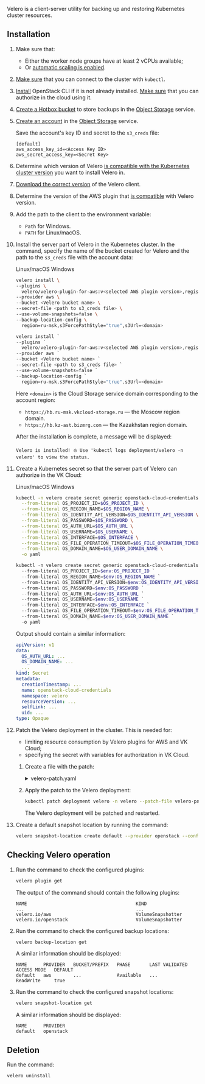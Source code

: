Velero is a client-server utility for backing up and restoring Kubernetes cluster resources.

## Installation

1. Make sure that:

   - Either the worker node groups have at least 2 vCPUs available;
   - Or [automatic scaling is enabled](../../service-management/scale#autoscale_worker_nodes).

1. [Make sure](../../connect/kubectl#checking_connection_to_cluster) that you can connect to the cluster with `kubectl`.
1. [Install](/en/tools-for-using-services/cli/openstack-cli/) OpenStack CLI if it is not already installed. [Make sure](/en/tools-for-using-services/cli/openstack-cli/) that you can authorize in the cloud using it.
1. [Create a Hotbox bucket](/en/storage/s3/buckets/bucket#bucket_creation) to store backups in the [Object Storage](../../../../storage/s3) service.
1. [Create an account](/en/storage/s3/service-management/account-management#create_an_account) in the [Object Storage](/en/storage/s3) service.

    Save the account's key ID and secret to the `s3_creds` file:

   ```text
   [default]
   aws_access_key_id=<Access Key ID>
   aws_secret_access_key=<Secret Key>
   ```

1. Determine which version of Velero [is compatible with the Kubernetes cluster version](https://github.com/vmware-tanzu/velero#velero-compatibility-matrix) you want to install Velero in.
1. [Download the correct version](https://github.com/vmware-tanzu/velero/releases) of the Velero client.
1. Determine the version of the AWS plugin that [is compatible](https://github.com/vmware-tanzu/velero-plugin-for-aws#compatibility) with Velero version.
1. Add the path to the client to the environment variable:

   - `Path` for Windows.
   - `PATH` for Linux/macOS.

1. Install the server part of Velero in the Kubernetes cluster. In the command, specify the name of the bucket created for Velero and the path to the `s3_creds` file with the account data:

   <tabs>
   <tablist>
   <tab>Linux/macOS</tab>
   <tab>Windows</tab>
   </tablist>
   <tabpanel>

   ```bash
   velero install \
   --plugins \
     velero/velero-plugin-for-aws:v<selected AWS plugin version>,registry.infra.mail.ru:5010/velero/velero-plugin-mcs:v1.2.2 \
   --provider aws \
   --bucket <Velero bucket name> \
   --secret-file <path to s3_creds file> \
   --use-volume-snapshots=false \
   --backup-location-config \
     region=ru-msk,s3ForcePathStyle="true",s3Url=<domain>

   ```

   </tabpanel>
   <tabpanel>

   ```powershell
   velero install `
   --plugins `
     velero/velero-plugin-for-aws:v<selected AWS plugin version>,registry.infra.mail.ru:5010/velero/velero-plugin-mcs:v1.2.2 `
   --provider aws `
   --bucket <Velero bucket name> `
   --secret-file <path to s3_creds file> `
   --use-volume-snapshots=false `
   --backup-location-config `
     region=ru-msk,s3ForcePathStyle="true",s3Url=<domain>
   ```

   </tabpanel>
   </tabs>

   Here `<domain>` is the Cloud Storage service domain corresponding to the account region:

   - `https://hb.ru-msk.vkcloud-storage.ru` — the Moscow region domain.
   - `https://hb.kz-ast.bizmrg.com` — the Kazakhstan region domain.

   After the installation is complete, a message will be displayed:

   ```text
   Velero is installed! ⛵ Use 'kubectl logs deployment/velero -n velero' to view the status.
   ```

1. Create a Kubernetes secret so that the server part of Velero can authorize in the VK Cloud:

   <tabs>
   <tablist>
   <tab>Linux/macOS</tab>
   <tab>Windows</tab>
   </tablist>
   <tabpanel>

   ```bash
   kubectl -n velero create secret generic openstack-cloud-credentials \
     --from-literal OS_PROJECT_ID=$OS_PROJECT_ID \
     --from-literal OS_REGION_NAME=$OS_REGION_NAME \
     --from-literal OS_IDENTITY_API_VERSION=$OS_IDENTITY_API_VERSION \
     --from-literal OS_PASSWORD=$OS_PASSWORD \
     --from-literal OS_AUTH_URL=$OS_AUTH_URL \
     --from-literal OS_USERNAME=$OS_USERNAME \
     --from-literal OS_INTERFACE=$OS_INTERFACE \
     --from-literal OS_FILE_OPERATION_TIMEOUT=$OS_FILE_OPERATION_TIMEOUT \
     --from-literal OS_DOMAIN_NAME=$OS_USER_DOMAIN_NAME \
     -o yaml

   ```

   </tabpanel>
   <tabpanel>

   ```powershell
   kubectl -n velero create secret generic openstack-cloud-credentials `
     --from-literal OS_PROJECT_ID=$env:OS_PROJECT_ID `
     --from-literal OS_REGION_NAME=$env:OS_REGION_NAME `
     --from-literal OS_IDENTITY_API_VERSION=$env:OS_IDENTITY_API_VERSION `
     --from-literal OS_PASSWORD=$env:OS_PASSWORD `
     --from-literal OS_AUTH_URL=$env:OS_AUTH_URL `
     --from-literal OS_USERNAME=$env:OS_USERNAME `
     --from-literal OS_INTERFACE=$env:OS_INTERFACE `
     --from-literal OS_FILE_OPERATION_TIMEOUT=$env:OS_FILE_OPERATION_TIMEOUT `
     --from-literal OS_DOMAIN_NAME=$env:OS_USER_DOMAIN_NAME `
     -o yaml
   ```

   </tabpanel>
   </tabs>

   Output should contain a similar information:

   ```yaml
   apiVersion: v1
   data:
     OS_AUTH_URL: ...
     OS_DOMAIN_NAME: ...
     ...
   kind: Secret
   metadata:
     creationTimestamp: ...
     name: openstack-cloud-credentials
     namespace: velero
     resourceVersion: ...
     selfLink: ...
     uid: ...
   type: Opaque
   ```

1. Patch the Velero deployment in the cluster. This is needed for:

   - limiting resource consumption by Velero plugins for AWS and VK Cloud;
   - specifying the secret with variables for authorization in VK Cloud.

   1. Create a file with the patch:

      <details>
      <summary markdown="span">velero-patch.yaml</summary>

      ```yaml
      spec:
        template:
          spec:
            containers:
              - name: velero
                envFrom:
                  - secretRef:
                      name: openstack-cloud-credentials
            initContainers:
              - name: velero-velero-plugin-for-aws
                resources:
                  limits:
                    cpu: "1"
                    memory: 512Mi
                  requests:
                    cpu: 500m
                    memory: 256Mi
              - name: velero-velero-plugin-mcs
                resources:
                  limits:
                    cpu: "1"
                    memory: 512Mi
                  requests:
                    cpu: 500m
                    memory: 256Mi
      ```

      </details>

   1. Apply the patch to the Velero deployment:

      ```bash
      kubectl patch deployment velero -n velero --patch-file velero-patch.yaml
      ```

      The Velero deployment will be patched and restarted.

1. Create a default snapshot location by running the command:

   ```bash
   velero snapshot-location create default --provider openstack --config region=ru-msk
   ```

## Checking Velero operation

1. Run the command to check the configured plugins:

   ```bash
   velero plugin get
   ```

   The output of the command should contain the following plugins:

   ```text
   NAME                                        KIND
   ...                                         ...
   velero.io/aws                               VolumeSnapshotter
   velero.io/openstack                         VolumeSnapshotter
   ```

1. Run the command to check the configured backup locations:

   ```bash
   velero backup-location get
   ```

   A similar information should be displayed:

   ```text
   NAME      PROVIDER   BUCKET/PREFIX   PHASE       LAST VALIDATED                  ACCESS MODE   DEFAULT
   default   aws        ...             Available   ...                             ReadWrite     true
   ```

1. Run the command to check the configured snapshot locations:

   ```bash
   velero snapshot-location get
   ```

   A similar information should be displayed:

   ```text
   NAME      PROVIDER
   default   openstack
   ```

## Deletion

Run the command:

```bash
velero uninstall
```
